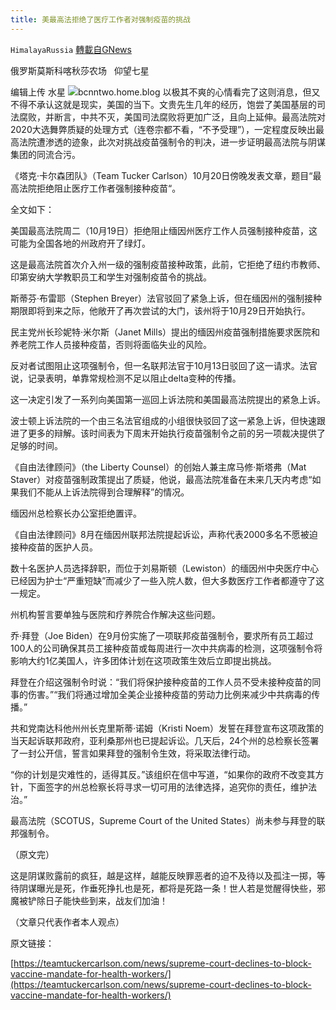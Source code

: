 ```yaml
---
title: 美最高法拒绝了医疗工作者对强制疫苗的挑战
---
```

`HimalayaRussia` [轉載自GNews](https://gnews.org/zh-hans/1607009/)

俄罗斯莫斯科喀秋莎农场   仰望七星

编辑上传  水星
![](https://assets.gnews.org/wp-content/uploads/2021/10/S-4.jpg)bcnntwo.home.blog
以极其不爽的心情看完了这则消息，但又不得不承认这就是现实，美国的当下。文贵先生几年的经历，饱尝了美国基层的司法腐败，并断言，中共不灭，美国司法腐败将更加广泛，且向上延伸。最高法院对2020大选舞弊质疑的处理方式（连卷宗都不看，“不予受理”），一定程度反映出最高法院遭渗透的迹象，此次对挑战疫苗强制令的判决，进一步证明最高法院与阴谋集团的同流合污。

《塔克·卡尔森团队》（Team Tucker Carlson）10月20日傍晚发表文章，题目“最高法院拒绝阻止医疗工作者强制接种疫苗“。

全文如下：

美国最高法院周二（10月19日）拒绝阻止缅因州医疗工作人员强制接种疫苗，这可能为全国各地的州政府开了绿灯。

这是最高法院首次介入州一级的强制疫苗接种政策，此前，它拒绝了纽约市教师、印第安纳大学教职员工和学生对强制疫苗令的挑战。

斯蒂芬·布雷耶（Stephen Breyer）法官驳回了紧急上诉，但在缅因州的强制接种期限即将到来之际，他敞开了再次尝试的大门，该州将于10月29日开始执行。

民主党州长珍妮特·米尔斯（Janet Mills）提出的缅因州疫苗强制措施要求医院和养老院工作人员接种疫苗，否则将面临失业的风险。

反对者试图阻止这项强制令，但一名联邦法官于10月13日驳回了这一请求。法官说，记录表明，单靠常规检测不足以阻止delta变种的传播。

这一决定引发了一系列向美国第一巡回上诉法院和美国最高法院提出的紧急上诉。

波士顿上诉法院的一个由三名法官组成的小组很快驳回了这一紧急上诉，但快速跟进了更多的辩解。该时间表为下周末开始执行疫苗强制令之前的另一项裁决提供了足够的时间。

《自由法律顾问》（the Liberty Counsel）的创始人兼主席马修·斯塔弗（Mat Staver）对疫苗强制政策提出了质疑，他说，最高法院准备在未来几天内考虑“如果我们不能从上诉法院得到合理解释”的情况。

缅因州总检察长办公室拒绝置评。

《自由法律顾问》8月在缅因州联邦法院提起诉讼，声称代表2000多名不愿被迫接种疫苗的医护人员。

数十名医护人员选择辞职，而位于刘易斯顿（Lewiston）的缅因州中央医疗中心已经因为护士“严重短缺”而减少了一些入院人数，但大多数医疗工作者都遵守了这一规定。

州机构誓言要单独与医院和疗养院合作解决这些问题。

乔·拜登（Joe Biden）在9月份实施了一项联邦疫苗强制令，要求所有员工超过100人的公司确保其员工接种疫苗或每周进行一次中共病毒的检测，这项强制令将影响大约1亿美国人，许多团体计划在这项政策生效后立即提出挑战。

拜登在介绍这强制令时说：“我们将保护接种疫苗的工作人员不受未接种疫苗的同事的伤害。”“我们将通过增加全美企业接种疫苗的劳动力比例来减少中共病毒的传播。”

共和党南达科他州州长克里斯蒂·诺姆（Kristi Noem）发誓在拜登宣布这项政策的当天起诉联邦政府，亚利桑那州也已提起诉讼。几天后，24个州的总检察长签署了一封公开信，誓言如果拜登的强制令生效，将采取法律行动。

“你的计划是灾难性的，适得其反。”该组织在信中写道，“如果你的政府不改变其方针，下面签字的州总检察长将寻求一切可用的法律选择，追究你的责任，维护法治。”

最高法院（SCOTUS，Supreme Court of the United States）尚未参与拜登的联邦强制令。

（原文完）

这是阴谋败露前的疯狂，越是这样，越能反映罪恶者的迫不及待以及孤注一掷，等待阴谋曝光是死，作垂死挣扎也是死，都将是死路一条！世人若是觉醒得快些，邪魔被铲除日子能快些到来，战友们加油！

（文章只代表作者本人观点）

原文链接：

[https://teamtuckercarlson.com/news/supreme-court-declines-to-block-vaccine-mandate-for-health-workers/](https://teamtuckercarlson.com/news/supreme-court-declines-to-block-vaccine-mandate-for-health-workers/)
